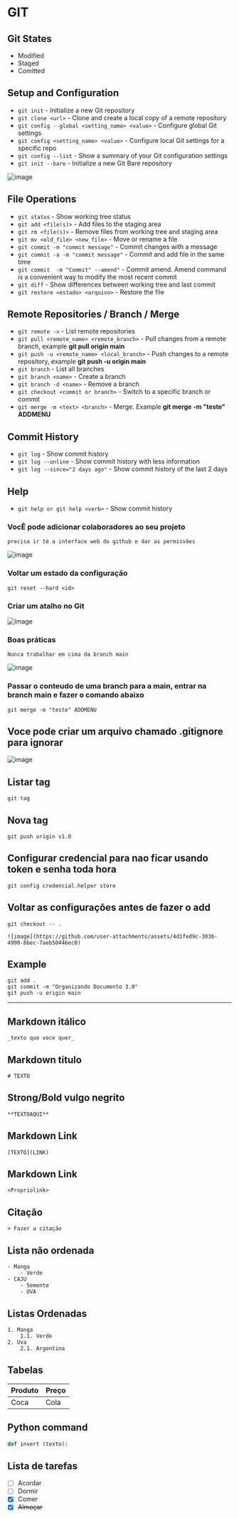 # GIT


## Git States 


- Modified
- Staged
- Comitted

## Setup and Configuration

- `git init` - Initialize a new Git repository
- `git clone <url>` - Clone and create a local copy of a remote repository
- `git config --global <setting_name> <value>` - Configure global Git settings
- `git config <setting_name> <value>` -  Configure local Git settings for a specific repo
- `git config --list` -  Show a summary of your Git configuration settings
- `git init --bare` - Initialize a new Git Bare repository

![image](https://github.com/user-attachments/assets/5af66f50-a44b-4f81-9c6d-9b43b477974b)

## File Operations

- `git status` - Show working tree status
- `git add <file(s)>` - Add files to the staging area
- `git rm <file(s)>` - Remove files from working tree and staging area
- `git mv <old_file> <new_file>` -  Move or rename a file
- `git commit -m "commit message"` -  Commit changes with a message
- `git commit -a -m "commit message"` -  Commit and add file in the same time
- `git commit  -m "Commit" --amend"` -  Commit amend. Amend command is a convenient way to modify the most recent commit
- `git diff` -  Show differences between working tree and last commit
- `git restore <estado> <arquivo>` -  Restore the file


## Remote Repositories / Branch / Merge

- `git remote -v` - List remote repositories
- `git pull <remote_name> <remote_branch>` - Pull changes from a remote branch, example **git pull origin main**
- `git push -u <remote_name> <local_branch>` - Push changes to a remote repository, example **git push -u origin main**
- `git branch` - List all branches
- `git branch <name>` - Create a branch
- `git branch -d <name>` - Remove a branch
- `git checkout <commit or branch>` - Switch to a specific branch or commit
- `git merge -m <text> <branch>` - Merge. Example **git merge -m "teste" ADDMENU**




## Commit History

- `git log` - Show commit history
- `git log --online` - Show commit history with less information
- `git log --since="2 days ago"` - Show commit history of the last 2 days

## Help

- `git help or git help <verb>` - Show commit history


### VocÊ pode adicionar colaboradores ao seu projeto 
    precisa ir té a interface web do github e dar as permissões


![image](https://github.com/user-attachments/assets/ea29b64f-c199-4060-9230-57ee45f760ae)

### Voltar um estado da configuração 
    git reset --hard <id>

### Criar um atalho no Git
![image](https://github.com/user-attachments/assets/dea08482-122b-4d46-86f5-e4f5735fff1c)

### Boas práticas
    Nunca trabalhar em cima da branch main 

![image](https://github.com/user-attachments/assets/efda13de-4414-4422-8e51-21602b5ad1ce)



### Passar o conteudo de uma branch para a main, entrar na branch main e fazer o comando abaixo
    git merge -m "teste" ADDMENU


## Voce pode criar um arquivo chamado .gitignore para ignorar 
![image](https://github.com/user-attachments/assets/fd370eaf-8971-4dd6-9fdf-d93199035921)



## Listar tag
    git tag 

## Nova tag
    git push origin v1.0

## Configurar credencial para nao ficar usando token e senha toda hora
    git config credencial.helper store

## Voltar as configurações antes de fazer o add 
    git checkout -- .
    
    ![image](https://github.com/user-attachments/assets/4d1fed9c-303b-4990-8bec-7aeb50446ec0)

## Example

```
git add .
git commit -m "Organizando Documento 3.0"
git push -u origin main

```

------------------------------------------------------------------

## Markdown itálico 
    _texto que voce quer_

## Markdown titulo 
    # TEXTO

## Strong/Bold vulgo negrito
    **TEXTOAQUI**

## Markdown Link
    [TEXTO](LINK)

## Markdown Link
    <Propriolink>

## Citação 
    > Fazer a citação

## Lista não ordenada 
    - Manga 
        - Verde 
    - CAJU
        - Semente
        - UVA 

## Listas Ordenadas
    1. Manga 
        1.1. Verde
    2. Uva
        2.1. Argentina

## Tabelas 

Produto | Preço
--------|-------
Coca    | Cola 
    
## Python command 

```python
def invert (texto):
```

## Lista de tarefas

- [ ] Acordar
- [ ] Dormir
- [x] Comer
- [x] ~~Almoçar~~ 
